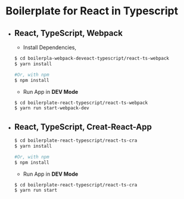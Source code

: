 # **Boilerplate** for React in Typescript

- ## React, TypeScript, Webpack

  - Install Dependencies, 

  ```sh
  $ cd boilerpla-webpack-deveact-typescript/react-ts-webpack
  $ yarn install

  #Or, with npm
  $ npm install
  ```

  - Run App in **DEV Mode**
  ```sh
  $ cd boilerplate-react-typescript/react-ts-webpack
  $ yarn run start-webpack-dev
  ```

- ## React, TypeScript, Creat-React-App
  ```sh
  $ cd boilerplate-react-typescript/react-ts-cra
  $ yarn install

  #Or, with npm
  $ npm install
  ```

  - Run App in **DEV Mode**
  ```sh
  $ cd boilerplate-react-typescript/react-ts-cra
  $ yarn run start
  ```
